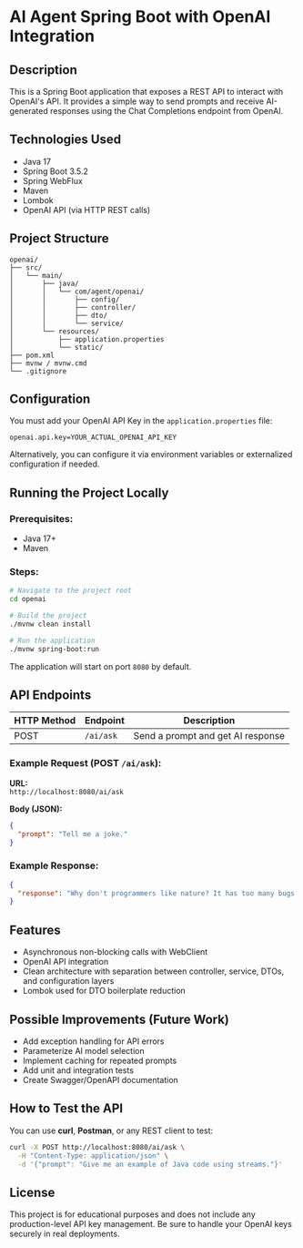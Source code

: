 
# AI Agent Spring Boot with OpenAI Integration

## Description

This is a Spring Boot application that exposes a REST API to interact with OpenAI's API. It provides a simple way to send prompts and receive AI-generated responses using the Chat Completions endpoint from OpenAI.

## Technologies Used

- Java 17
- Spring Boot 3.5.2
- Spring WebFlux
- Maven
- Lombok
- OpenAI API (via HTTP REST calls)

## Project Structure

```
openai/
├── src/
│   └── main/
│       ├── java/
│       │   └── com/agent/openai/
│       │       ├── config/
│       │       ├── controller/
│       │       ├── dto/
│       │       └── service/
│       └── resources/
│           ├── application.properties
│           └── static/
├── pom.xml
├── mvnw / mvnw.cmd
└── .gitignore
```

## Configuration

You must add your OpenAI API Key in the `application.properties` file:

```
openai.api.key=YOUR_ACTUAL_OPENAI_API_KEY
```

Alternatively, you can configure it via environment variables or externalized configuration if needed.

## Running the Project Locally

### Prerequisites:
- Java 17+
- Maven

### Steps:

```bash
# Navigate to the project root
cd openai

# Build the project
./mvnw clean install

# Run the application
./mvnw spring-boot:run
```

The application will start on port `8080` by default.

## API Endpoints

| HTTP Method | Endpoint          | Description                          |
|-------------|-------------------|--------------------------------------|
| POST        | `/ai/ask`         | Send a prompt and get AI response    |

### Example Request (POST `/ai/ask`):

**URL:**  
`http://localhost:8080/ai/ask`

**Body (JSON):**
```json
{
  "prompt": "Tell me a joke."
}
```

### Example Response:
```json
{
  "response": "Why don't programmers like nature? It has too many bugs."
}
```

## Features

- Asynchronous non-blocking calls with WebClient
- OpenAI API integration
- Clean architecture with separation between controller, service, DTOs, and configuration layers
- Lombok used for DTO boilerplate reduction

## Possible Improvements (Future Work)

- Add exception handling for API errors
- Parameterize AI model selection
- Implement caching for repeated prompts
- Add unit and integration tests
- Create Swagger/OpenAPI documentation

## How to Test the API

You can use **curl**, **Postman**, or any REST client to test:

```bash
curl -X POST http://localhost:8080/ai/ask \
  -H "Content-Type: application/json" \
  -d '{"prompt": "Give me an example of Java code using streams."}'
```

## License

This project is for educational purposes and does not include any production-level API key management. Be sure to handle your OpenAI keys securely in real deployments.
